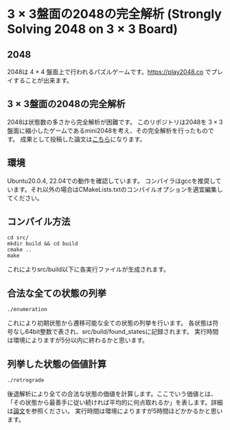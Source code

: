 # 3 × 3盤面の2048の完全解析 (Strongly Solving 2048 on 3 × 3 Board)

## 2048
2048は $4 \times 4$ 盤面上で行われるパズルゲームです。https://play2048.co でプレイすることが出来ます。

## $3 \times 3$盤面の2048の完全解析
2048は状態数の多さから完全解析が困難です。
このリポジトリは2048を $3 \times 3$ 盤面に縮小したゲームであるmini2048を考え、その完全解析を行ったものです。
成果として投稿した論文は[こちら](https://ipsj.ixsq.nii.ac.jp/ej/?action=pages_view_main&active_action=repository_view_main_item_detail&item_id=221984&item_no=1&page_id=13&block_id=8)になります。

## 環境
Ubuntu20.0.4, 22.04での動作を確認しています。
コンパイラはgccを推奨しています。それ以外の場合はCMakeLists.txtのコンパイルオプションを適宜編集してください。

## コンパイル方法
```
cd src/
mkdir build && cd build
cmake ..
make
```
これによりsrc/build以下に各実行ファイルが生成されます。
## 合法な全ての状態の列挙
```
./enumeration
```
これにより初期状態から遷移可能な全ての状態の列挙を行います。
各状態は符号なし64bit整数で表され、src/build/found_statesに記録されます。
実行時間は環境によりますが5分以内に終わるかと思います。
## 列挙した状態の価値計算
```
./retrograde
```
後退解析により全ての合法な状態の価値を計算します。ここでいう価値とは、「その状態から最善手に従い続ければ平均的に何点取れるか」を表します。詳細は[論文](https://ipsj.ixsq.nii.ac.jp/ej/?action=pages_view_main&active_action=repository_view_main_item_detail&item_id=221984&item_no=1&page_id=13&block_id=8)を参照ください。
実行時間は環境によりますが5時間ほどかかるかと思います。